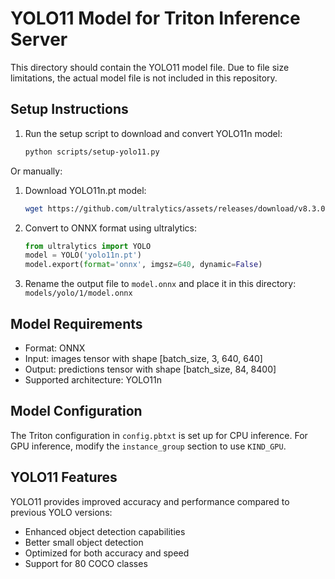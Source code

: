 # YOLO11 Model for Triton Inference Server

This directory should contain the YOLO11 model file. Due to file size limitations, the actual model file is not included in this repository.

## Setup Instructions

1. Run the setup script to download and convert YOLO11n model:
   ```bash
   python scripts/setup-yolo11.py
   ```

Or manually:

1. Download YOLO11n.pt model:
   ```bash
   wget https://github.com/ultralytics/assets/releases/download/v8.3.0/yolo11n.pt
   ```

2. Convert to ONNX format using ultralytics:
   ```python
   from ultralytics import YOLO
   model = YOLO('yolo11n.pt')
   model.export(format='onnx', imgsz=640, dynamic=False)
   ```

3. Rename the output file to `model.onnx` and place it in this directory: `models/yolo/1/model.onnx`

## Model Requirements

- Format: ONNX
- Input: images tensor with shape [batch_size, 3, 640, 640]  
- Output: predictions tensor with shape [batch_size, 84, 8400]
- Supported architecture: YOLO11n

## Model Configuration

The Triton configuration in `config.pbtxt` is set up for CPU inference. For GPU inference, modify the `instance_group` section to use `KIND_GPU`.

## YOLO11 Features

YOLO11 provides improved accuracy and performance compared to previous YOLO versions:
- Enhanced object detection capabilities
- Better small object detection
- Optimized for both accuracy and speed
- Support for 80 COCO classes